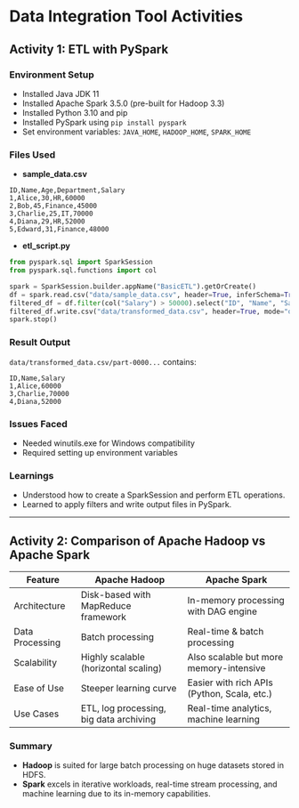 # Data Integration Tool Activities

## Activity 1: ETL with PySpark

### Environment Setup
- Installed Java JDK 11
- Installed Apache Spark 3.5.0 (pre-built for Hadoop 3.3)
- Installed Python 3.10 and pip
- Installed PySpark using `pip install pyspark`
- Set environment variables: `JAVA_HOME`, `HADOOP_HOME`, `SPARK_HOME`

### Files Used
- **sample_data.csv**
```csv
ID,Name,Age,Department,Salary
1,Alice,30,HR,60000
2,Bob,45,Finance,45000
3,Charlie,25,IT,70000
4,Diana,29,HR,52000
5,Edward,31,Finance,48000
```

- **etl_script.py**
```python
from pyspark.sql import SparkSession
from pyspark.sql.functions import col

spark = SparkSession.builder.appName("BasicETL").getOrCreate()
df = spark.read.csv("data/sample_data.csv", header=True, inferSchema=True)
filtered_df = df.filter(col("Salary") > 50000).select("ID", "Name", "Salary")
filtered_df.write.csv("data/transformed_data.csv", header=True, mode="overwrite")
spark.stop()
```

### Result Output
`data/transformed_data.csv/part-0000...` contains:
```csv
ID,Name,Salary
1,Alice,60000
3,Charlie,70000
4,Diana,52000
```

### Issues Faced
- Needed winutils.exe for Windows compatibility
- Required setting up environment variables

### Learnings
- Understood how to create a SparkSession and perform ETL operations.
- Learned to apply filters and write output files in PySpark.

---

## Activity 2: Comparison of Apache Hadoop vs Apache Spark

| Feature         | Apache Hadoop                        | Apache Spark                                |
|----------------|--------------------------------------|---------------------------------------------|
| Architecture    | Disk-based with MapReduce framework  | In-memory processing with DAG engine         |
| Data Processing | Batch processing                     | Real-time & batch processing                 |
| Scalability     | Highly scalable (horizontal scaling) | Also scalable but more memory-intensive      |
| Ease of Use     | Steeper learning curve               | Easier with rich APIs (Python, Scala, etc.)  |
| Use Cases       | ETL, log processing, big data archiving | Real-time analytics, machine learning      |

### Summary
- **Hadoop** is suited for large batch processing on huge datasets stored in HDFS.
- **Spark** excels in iterative workloads, real-time stream processing, and machine learning due to its in-memory capabilities.
